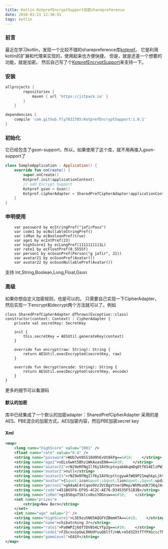 ```yaml
---
title: Kotlin KotprefEncryptSupport加密sharepreference
date: 2018-01-21 12:38:51
tags: kotlin
---
```

### 前言
最近在学习kotlin，发现一个比较不错的sharepreference库[kotpref](https://github.com/chibatching/Kotpref)。
它是利用kotlin的扩展和代理来实现的，使用起来也方便快捷。
但是，就是还差一个想要的功能，就是加密。
然后自己写了个[KotprefEncryptSupport](https://github.com/fly7632785/KotprefEncryptSupport)来支持一下。

### 安装

```groovy
allprojects {
		repositories {
			maven { url 'https://jitpack.io' }
		}
	}
```
```groovy
dependencies {
    compile 'com.github.fly7632785:KotprefEncryptSupport:1.0.1'
}
```

### 初始化

它已经包含了gson-support，所以，如果使用了这个库，就不用再接入gson-support了
```kotlin
class SampleApplication : Application() {
    override fun onCreate() {
        super.onCreate()
        Kotpref.init(applicationContext)
        // add Encrypt Support 
        Kotpref.gson = Gson()
        Kotpref.cipherAdapter = SharedPrefCipherAdapter(applicationContext)
    }
}
```
### 申明使用
```
    var password by ecStringPref("jafirPass")
    var code1 by ecNullableStringPref()
    var isMan by ecBooleanPref(true)
    var age1 by ecIntPref(23)
    var highScore1 by ecLongPref(1111111111L)
    var rate1 by ecFloatPref(0.5555f)
    var person1 by ecGsonPref(Person("g jafir", 21))
    var avatar21 by ecGsonPref(Avatar())
    var avatar22 by ecGsonNullablePref(Avatar())
```
支持 Int,String,Boolean,Long,Float,Gson
###  高级

如果你想自定义加密规则，也是可以的。
只需要自己实现一下CipherAdapter，然后实现一下encrypt和decrypt两个方法就可以了。例如

```
class SharedPrefCipherAdapter @Throws(Exception::class)
constructor(context: Context) : CipherAdapter {
    private val secretKey: SecretKey

    init {
        this.secretKey = AESUtil.generateKey(context)
    }

    override fun encrypt(raw: String): String {
        return AESUtil.execEncrypted(secretKey, raw)
    }

    override fun decrypt(encode: String): String {
        return AESUtil.execDecrypted(secretKey, encode)
    }
}
```
更多的细节可以看源码


#### 默认的加密
库中已经集成了一个默认的加密adapter：SharedPrefCipherAdapter
采用的是AES、PBE混合的加密方式，AES加密内容，然后PBE加密secret key
#### Xml
```xml
<map>
    <long name="highScore" value="3901" />
    <float name="rate" value="0.4" />
    <string name="password">WUb7wV8SS18d9hEvUt8kPg==&#10;    </string>
    <string name="age1">vELsGwmt5Bhz1WkAuasEHA==&#10;    </string>
    <string name="avatar22">rN29eRFNgIlf6yIAV9cptoyabAkqmDqDtf6S4ElzPWIVS1YRMXw2avvYbyJseOZEOBqVE9kAAARV&#10;T4MpZ31fAw==&#10;    </string>
    <string name="avatar1">null</string>
    <string name="avatar21">rN29eRFNgIlf6yIAV9cpttcgywAfWQ9P21mqhkpLjhty0xyusdIZtGLibaD5gzdExLQhyLF2BbIR&#10;Vz7hM0a0KA==&#10;    </string>
    <string name="avatar">{&quot;icon&quot;:&quot;lion&quot;,&quot;updated_at&quot;:&quot;Dec 19, 2017 11:13:28 PM&quot;}</string>
    <string name="person1">gA4aAC4rCqoo9Vz3VCBgVtnerDMep/WhMsoUK736qJ4=&#10;    </string>
    <string name="code">451B65F6-EF95-4C2C-AE76-D34535F51B3B</string>
    <string name="isMan">gi8S6qu7Sklcx0oiYDGnsw==&#10;    </string>
    <set name="prizes">
        <string>New Born</string>
    </set>
    <int name="age" value="2" />
    <string name="highScore1">L5E9zu5NO5AQGFVZBmmHTA==&#10;    </string>
    <string name="name">chibatching Jr</string>
    <string name="rate1">Pa0WPZj6Of7DV8S4LYfp2g==&#10;    </string>
    <string name="code1">FZbcxuspUwL0HUdYvuQ6ltT/nWL+e5d3ZXtfTfPXGcccThyKavFb+7iB1bR8PGF6&#10;    </string>
    <string name="gameLevel">EASY</string>
</map>

```

